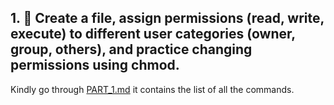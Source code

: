 ## 1. 🌟 Create a file, assign permissions (read, write, execute) to different user categories (owner, group, others), and practice changing permissions using chmod.

Kindly go through [PART_1.md](https://github.com/deepeshmlgupta/CSI/blob/main/Assignment%20-%20Linux/PART_1.md) it contains the list of all the commands. 
